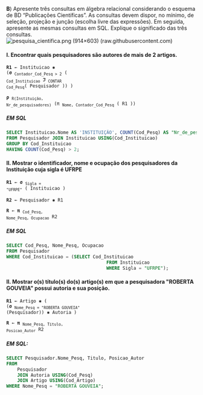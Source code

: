 **B**) Apresente três consultas em álgebra relacional considerando o esquema de BD “Publicações Científicas”. As consultas devem dispor, no mínimo, de seleção, projeção e junção (escolha livre das expressões). Em seguida, apresente as mesmas consultas em SQL. Explique o significado das três consultas.
![pesquisa_cientifica.png (914×603) (raw.githubusercontent.com)](https://raw.githubusercontent.com/jsvitor/iaad-bsi-ufrpe/main/semana%2007-08/pesquisa_cientifica.png)

#### I. Encontrar quais pesquisadores são autores de mais de 2 artigos.
<code>**R1** ← Instituicao **✱** (**σ** <sub>Contador_Cod_Pesq > 2</sub>  ( <sub>Cod_Instituicao</sub> **ℑ** <sub>CONTAR Cod_Pesq</sub>( Pesquisador )) )</code>

<code>**ρ** <sub>R(Instituição, Nr_de_pesquisadores)</sub> (π <sub>Nome, Contador_Cod_Pesq</sub> ( R1 )) </code>

##### EM SQL
```sql
SELECT Instituicao.Nome AS 'INSTITUIÇÃO', COUNT(Cod_Pesq) AS "Nr_de_pesquisadores"
FROM Pesquisador JOIN Instituicao USING(Cod_Instituicao)
GROUP BY Cod_Instituicao
HAVING COUNT(Cod_Pesq) > 2;
```



#### II. Mostrar o identificador, nome e ocupação dos pesquisadores da Instituição cuja sigla é UFRPE

<code>**R1** ← **σ** <sub>Sigla = "UFRPE"</sub> ( Instituicao )</code>

<code>**R2** ←  Pesquisador **✱** R1 </code>

<code>**R** ←  **π** <sub>Cod_Pesq, Nome_Pesq, Ocupacao</sub> R2</code>

##### EM SQL

```sql
SELECT Cod_Pesq, Nome_Pesq, Ocupacao
FROM Pesquisador
WHERE Cod_Instituicao = (SELECT Cod_Instituicao
            						 FROM Instituicao
            						 WHERE Sigla = "UFRPE");
```

#### II. Mostrar o(s) título(s) do(s) artigo(s) em que a pesquisadora "ROBERTA GOUVEIA" possui autoria e sua posição.

<code>**R1** ← Artigo **✱** ( (**σ** <sub>Nome_Pesq = "ROBERTA GOUVEIA"</sub> (Pesquisador)) **✱** Autoria )</code>

<code>**R** ← **π** <sub>Nome_Pesq, Titulo, Posicao_Autor</sub> R2</code>


##### EM SQL:
```sql
SELECT Pesquisador.Nome_Pesq, Titulo, Posicao_Autor
FROM 
	Pesquisador
	JOIN Autoria USING(Cod_Pesq)
	JOIN Artigo USING(Cod_Artigo)
WHERE Nome_Pesq = "ROBERTA GOUVEIA";
```
